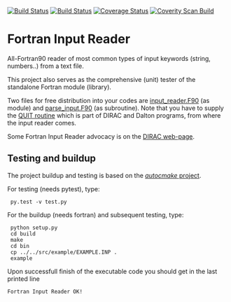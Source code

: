 [![Build Status](https://travis-ci.org/miroi/fortran_input_reader.svg?branch=master)](https://travis-ci.org/miroi/fortran_input_reader/builds)
[![Build Status](https://ci.appveyor.com/api/projects/status/github/miroi/fortran_input_reader?branch=master&svg=true)](https://ci.appveyor.com/project/miroi/fortran_input_reader/history)
[![Coverage Status](https://coveralls.io/repos/miroi/fortran_input_reader/badge.svg?branch=release)](https://coveralls.io/r/miroi/fortran_input_reader?branch=release)
[![Coverity Scan Build](https://scan.coverity.com/projects/5926/badge.svg)](https://scan.coverity.com/projects/5926)


Fortran Input Reader
====================

All-Fortran90 reader of most common types of input keywords (string, numbers..) from a text file.

This project also serves as the comprehensive (unit) tester of the standalone Fortran module (library).

Two files for free distribution into your codes are 
[input_reader.F90](https://github.com/miroi/fortran_input_reader/blob/master/src/lib/input_reader.F90) (as module)
and [
parse_input.F90](https://github.com/miroi/fortran_input_reader/blob/master/src/lib/parse_input.F90) (as subroutine).
Note that you have to supply the [QUIT routine](https://github.com/miroi/fortran_input_reader/blob/master/src/lib/quit.F90)
which is part of DIRAC and Dalton programs, from where the input reader comes.

Some Fortran Input Reader advocacy is on the [DIRAC web-page](http://diracprogram.org/doc/master/programmers/input_reading.html).

Testing and buildup
-------------------
The project buildup and testing is based on the [*autocmake* project](https://github.com/scisoft/autocmake).

For testing (needs pytest), type:
```
 py.test -v test.py
```

For the buildup (needs fortran) and subsequent testing, type:
```
 python setup.py 
 cd build
 make
 cd bin
 cp ../../src/example/EXAMPLE.INP .
 example
```
Upon successfull finish of the executable code you should get in the last printed line
```
Fortran Input Reader OK!
```

